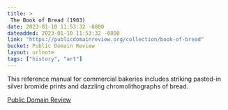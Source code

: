 ```yaml
---
title: > 
 The Book of Bread (1903)
date: 2023-01-10 11:53:32 -0800
dateadded: 2023-01-10 11:53:32 -0800
link: "https://publicdomainreview.org/collection/book-of-bread"
bucket: Public Domain Review
layout: urlnote
tags: ["history", "art"]
--- 
```

This reference manual for commercial bakeries includes striking pasted-in silver bromide prints and dazzling chromolithographs of bread. 
 <!-- end excerpt --> 
<div class='bucket'><a class='internal-link' href='/buckets/public-domain-review'>Public Domain Review</a></div> 
